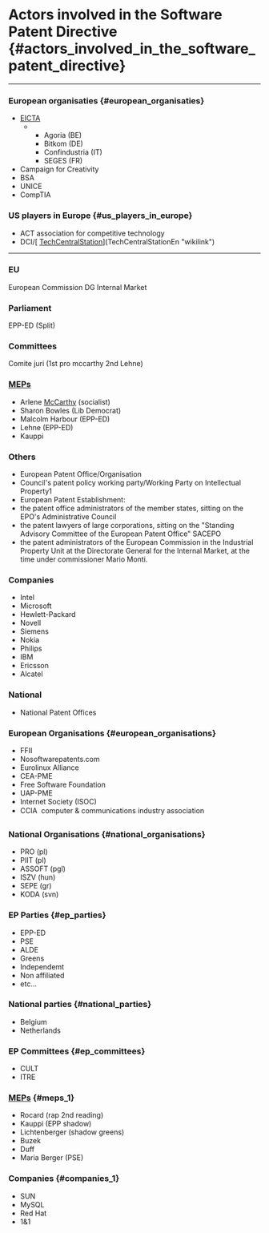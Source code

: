 # Actors involved in the Software Patent Directive {#actors_involved_in_the_software_patent_directive}

------------------------------------------------------------------------

### European organisaties {#european_organisaties}

-   [EICTA](http://swpat.ffii.org/gasnu/eicta/index.en.html "wikilink")
    -   -   Agoria (BE)
        -   Bitkom (DE)
        -   Confindustria (IT)
        -   SEGES (FR)
-   Campaign for Creativity
-   BSA
-   UNICE
-   CompTIA

### US players in Europe {#us_players_in_europe}

-   ACT association for competitive technology
-   DCI/[
    [TechCentralStation](TechCentralStation "wikilink")](TechCentralStationEn "wikilink")

------------------------------------------------------------------------

### EU

European Commission DG Internal Market

### Parliament

EPP-ED (Split)

### Committees

Comite juri (1st pro mccarthy 2nd Lehne)

### [MEPs](MEPs "wikilink")

-   Arlene [McCarthy](McCarthy "wikilink") (socialist)
-   Sharon Bowles (Lib Democrat)
-   Malcolm Harbour (EPP-ED)
-   Lehne (EPP-ED)
-   Kauppi

### Others

-   European Patent Office/Organisation
-   Council\'s patent policy working party/Working Party on Intellectual
    Property1
-   European Patent Establishment:
-   the patent office administrators of the member states, sitting on
    the EPO\'s Administrative Council
-   the patent lawyers of large corporations, sitting on the \"Standing
    Advisory Committee of the European Patent Office\" SACEPO
-   the patent administrators of the European Commission in the
    Industrial Property Unit at the Directorate General for the Internal
    Market, at the time under commissioner Mario Monti.

### Companies

-   Intel
-   Microsoft
-   Hewlett-Packard
-   Novell
-   Siemens
-   Nokia
-   Philips
-   IBM
-   Ericsson
-   Alcatel

### National

-   National Patent Offices

### European Organisations {#european_organisations}

-   FFII
-   Nosoftwarepatents.com
-   Eurolinux Alliance
-   CEA-PME
-   Free Software Foundation
-   UAP-PME
-   Internet Society (ISOC)
-   CCIA  computer & communications industry association

### National Organisations {#national_organisations}

-   PRO (pl)
-   PIIT (pl)
-   ASSOFT (pgl)
-   ISZV (hun)
-   SEPE (gr)
-   KODA (svn)

### EP Parties {#ep_parties}

-   EPP-ED
-   PSE
-   ALDE
-   Greens
-   Independemt
-   Non affiliated
-   etc\...

### National parties {#national_parties}

-   Belgium
-   Netherlands

### EP Committees {#ep_committees}

-   CULT
-   ITRE

### [MEPs](MEPs "wikilink") {#meps_1}

-   Rocard (rap 2nd reading)
-   Kauppi (EPP shadow)
-   Lichtenberger (shadow greens)
-   Buzek
-   Duff
-   Maria Berger (PSE)

### Companies {#companies_1}

-   SUN
-   MySQL
-   Red Hat
-   1&1
